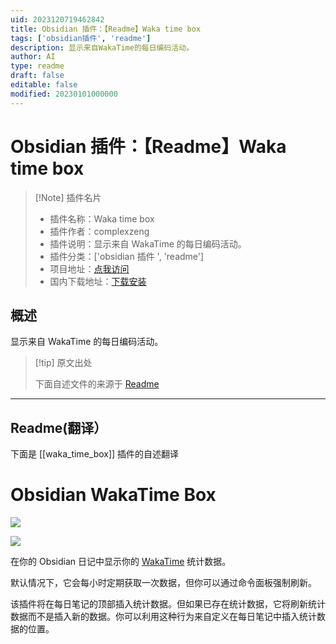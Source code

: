 ```yaml
---
uid: 2023120719462842
title: Obsidian 插件：【Readme】Waka time box
tags: ['obsidian插件', 'readme']
description: 显示来自WakaTime的每日编码活动。
author: AI
type: readme
draft: false
editable: false
modified: 20230101000000
---
```


# Obsidian 插件：【Readme】Waka time box

> [!Note] 插件名片
> - 插件名称：Waka time box
> - 插件作者：complexzeng
> - 插件说明：显示来自 WakaTime 的每日编码活动。
> - 插件分类：['obsidian 插件 ', 'readme']
> - 项目地址：[点我访问](https://github.com/simonla/obsidian_waka_box)
> - 国内下载地址：[下载安装](https://pkmer.cn/products/plugin/pluginMarket/?waka_time_box)

## 概述

显示来自 WakaTime 的每日编码活动。

> [!tip] 原文出处
>
>下面自述文件的来源于 [Readme](https://ghproxy.net/https://raw.githubusercontent.com/simonla/obsidian_waka_box/master/README.md)
>

---

## Readme(翻译）

下面是 [[waka_time_box]] 插件的自述翻译

# Obsidian WakaTime Box

![](https://cdn.pkmer.cn/covers/waka_time_box_2_0.webp!pkmer)

![](https://cdn.pkmer.cn/covers/waka_time_box_2_1.webp!pkmer)

在你的 Obsidian 日记中显示你的 [WakaTime](https://wakatime.com/) 统计数据。

默认情况下，它会每小时定期获取一次数据，但你可以通过命令面板强制刷新。

该插件将在每日笔记的顶部插入统计数据。但如果已存在统计数据，它将刷新统计数据而不是插入新的数据。你可以利用这种行为来自定义在每日笔记中插入统计数据的位置。
